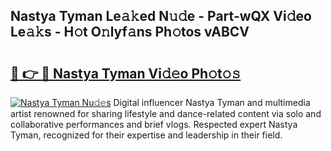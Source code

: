 ## Nastya Tyman Le𝚊𝚔ed N𝚞𝚍e - Part-wQX Vi𝚍eo Le𝚊𝚔s - H𝚘t O𝚗lyf𝚊ns Ph𝚘tos vABCV

# <h2><a href="http://hf6b69.feru.top/?c=Nastya+Tyman">🔗 👉 🔴 Nastya Tyman Vi𝚍𝚎o Ph𝚘t𝚘𝚜</a></h2>

[![Nastya Tyman Nu𝚍𝚎s](https://i.imgur.com/0TWrTi3.gif)](http://hf6b69.feru.top/?c=Nastya+Tyman)
Digital influencer Nastya Tyman and multimedia artist renowned for sharing lifestyle and dance-related content via solo and collaborative performances and brief vlogs. Respected expert Nastya Tyman, recognized for their expertise and leadership in their field. 
